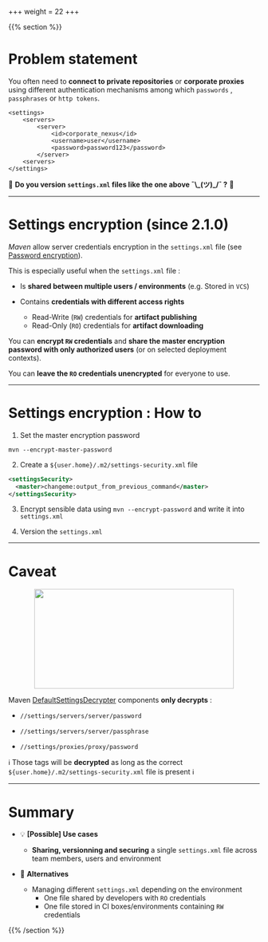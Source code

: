 +++
weight = 22
+++

{{% section %}}

# Problem statement

You often need to **connect to private repositories** or **corporate proxies** using different authentication mechanisms among which `passwords` , `passphrases` or `http tokens`.

```xml{5,6}
<settings>
    <servers>
        <server>
            <id>corporate_nexus</id>
            <username>user</username>
            <password>password123</password>
        </server>
    <servers>
</settings>
```

😬 **Do you version `settings.xml` files like the one above ¯\\\_(ツ)\_/¯ ?** 😬

---

# Settings encryption (since 2.1.0)

_Maven_ allow server credentials encryption in the `settings.xml` file (see [Password encryption](https://maven.apache.org/guides/mini/guide-encryption.html)).

This is especially useful when the `settings.xml` file :
* Is **shared between multiple users / environments** (e.g. Stored in `VCS`)

* Contains **credentials with different access rights**
  * Read-Write (`RW`) credentials for **artifact publishing**
  * Read-Only (`RO`) credentials for **artifact downloading**

You can **encrypt `RW` credentials** and **share the master encryption password with only authorized users** (or on selected deployment contexts).

You can **leave the `RO` credentials unencrypted** for everyone to use.

---

# Settings encryption : How to

1. Set the master encryption password

```shell
mvn --encrypt-master-password
```

2. Create a `${user.home}/.m2/settings-security.xml` file

```xml
<settingsSecurity>
  <master>changeme:output_from_previous_command</master>
</settingsSecurity>
```

3. Encrypt sensible data using `mvn --encrypt-password` and write it into `settings.xml`

4. Version the `settings.xml`

---

# Caveat

<img src="https://gifdb.com/images/high/tired-whining-baby-u26hzjfrbnutfmbg.gif" width="400px" height="200px" style="display:block;margin:0 auto;"/>

Maven [DefaultSettingsDecrypter](https://github.com/apache/maven/blob/master/maven-settings-builder/src/main/java/org/apache/maven/settings/crypto/DefaultSettingsDecrypter.java#L52-L106) components **only decrypts** :

* `//settings/servers/server/password`

* `//settings/servers/server/passphrase`

* `//settings/proxies/proxy/password`

ℹ️ Those tags will be **decrypted** as long as the correct `${user.home}/.m2/settings-security.xml` file is present ℹ️

---

# Summary

* 💡 **[Possible] Use cases**
    * **Sharing, versionning and securing** a single `settings.xml` file across team members, users and environment

* 🤔 **Alternatives**
    * Managing different `settings.xml` depending on the environment
      * One file shared by developers with `RO` credentials
      * One file stored in CI boxes/environments containing `RW` credentials


{{% /section %}}